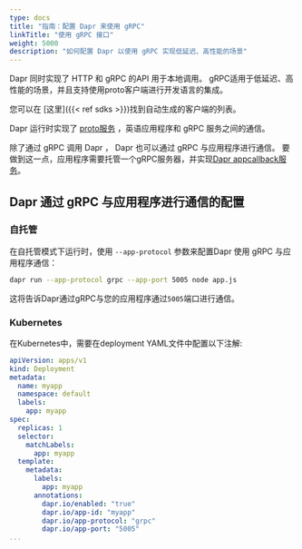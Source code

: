 ```yaml
---
type: docs
title: "指南：配置 Dapr 来使用 gRPC"
linkTitle: "使用 gRPC 接口"
weight: 5000
description: "如何配置 Dapr 以使用 gRPC 实现低延迟、高性能的场景"
---
```


Dapr 同时实现了 HTTP 和 gRPC 的API 用于本地调用。 gRPC适用于低延迟、高性能的场景，并且支持使用proto客户端进行开发语言的集成。

您可以在 [这里]({{< ref sdks >}})找到自动生成的客户端的列表。

Dapr 运行时实现了 [proto服务](https://github.com/dapr/dapr/blob/master/dapr/proto/runtime/v1/dapr.proto) ，英语应用程序和 gRPC 服务之间的通信。

除了通过 gRPC 调用 Dapr ， Dapr 也可以通过 gRPC 与应用程序进行通信。 要做到这一点，应用程序需要托管一个gRPC服务器，并实现[Dapr appcallback服务](https://github.com/dapr/dapr/blob/master/dapr/proto/runtime/v1/appcallback.proto)。

## Dapr 通过 gRPC 与应用程序进行通信的配置

### 自托管

在自托管模式下运行时，使用 `--app-protocol` 参数来配置Dapr 使用 gRPC 与应用程序通信：

```bash
dapr run --app-protocol grpc --app-port 5005 node app.js
```
这将告诉Dapr通过gRPC与您的应用程序通过`5005`端口进行通信。


### Kubernetes

在Kubernetes中，需要在deployment YAML文件中配置以下注解:

```yaml
apiVersion: apps/v1
kind: Deployment
metadata:
  name: myapp
  namespace: default
  labels:
    app: myapp
spec:
  replicas: 1
  selector:
    matchLabels:
      app: myapp
  template:
    metadata:
      labels:
        app: myapp
      annotations:
        dapr.io/enabled: "true"
        dapr.io/app-id: "myapp"
        dapr.io/app-protocol: "grpc"
        dapr.io/app-port: "5005"
...
```
